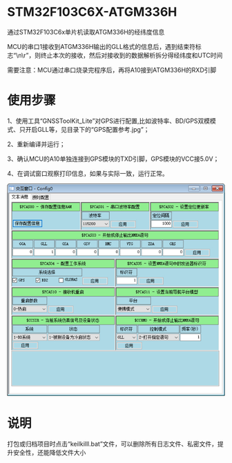 # STM32F103C6X-ATGM336H
通过STM32F103C6x单片机读取ATGM336H的经纬度信息

MCU的串口1接收到ATGM336H输出的GLL格式的信息后，遇到结束符标志“\n\r”，则终止本次的接收，然后对接收到的数据解析拆分得经纬度和UTC时间

需要注意：MCU通过串口烧录完程序后，再将A10接到ATGM336H的RXD引脚


# 使用步骤
1、使用工具“GNSSToolKit_Lite”对GPS进行配置,比如波特率、BD/GPS双模模式、只开启GLL等，见目录下的“GPS配置参考.jpg”； 

2、重新编译并运行；  

3、确认MCU的A10单独连接到GPS模块的TXD引脚，GPS模块的VCC接5.0V； 

4、在调试窗口观察打印信息，如果与实际一致，运行正常。 

![GPS配置参考](GPS配置参考.jpg)

# 说明
打包或归档项目时点击“keilkilll.bat”文件，可以删除所有日志文件、私密文件，提升安全性，还能降低文件大小
